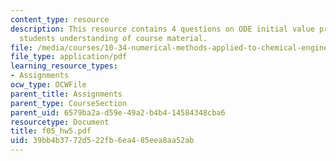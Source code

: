 ```yaml
---
content_type: resource
description: This resource contains 4 questions on ODE initial value problems to test
  students understanding of course material.
file: /media/courses/10-34-numerical-methods-applied-to-chemical-engineering-fall-2005/39bb4b3772d522fb6ea485eea8aa52ab_f05_hw5.pdf
file_type: application/pdf
learning_resource_types:
- Assignments
ocw_type: OCWFile
parent_title: Assignments
parent_type: CourseSection
parent_uid: 6579ba2a-d59e-49a2-b4b4-14584348cba6
resourcetype: Document
title: f05_hw5.pdf
uid: 39bb4b37-72d5-22fb-6ea4-85eea8aa52ab
---
```

